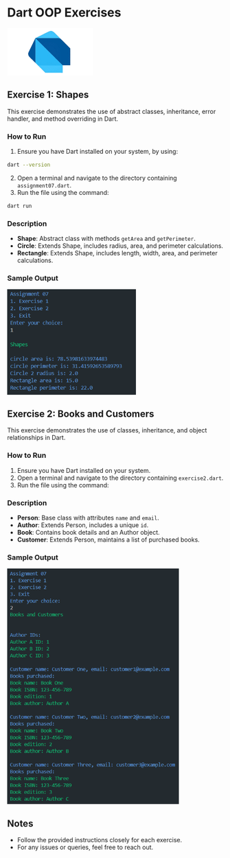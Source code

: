 # Dart OOP Exercises
<img src="assets/img/dart_logo.png" alt="dart" width="200" style= "" />

## Exercise 1: Shapes

This exercise demonstrates the use of abstract classes, inheritance, error handler, and method overriding in Dart.

### How to Run
1. Ensure you have Dart installed on your system, by using:
```sh
dart --version
```
2. Open a terminal and navigate to the directory containing `assignment07.dart`.
3. Run the file using the command:
```sh
dart run 
```


### Description
- **Shape**: Abstract class with methods `getArea` and `getPerimeter`.
- **Circle**: Extends Shape, includes radius, area, and perimeter calculations.
- **Rectangle**: Extends Shape, includes length, width, area, and perimeter calculations.

### Sample Output
<img src="assets/img/output_exe01.png" alt="Shapes Example" width="300" />



## Exercise 2: Books and Customers

This exercise demonstrates the use of classes, inheritance, and object relationships in Dart.

### How to Run
1. Ensure you have Dart installed on your system.
2. Open a terminal and navigate to the directory containing `exercise2.dart`.
3. Run the file using the command:


### Description
- **Person**: Base class with attributes `name` and `email`.
- **Author**: Extends Person, includes a unique `id`.
- **Book**: Contains book details and an Author object.
- **Customer**: Extends Person, maintains a list of purchased books.

### Sample Output
<img src="assets/img/output_exe02.png" alt=" Books and Customers Example" width="400" />


## Notes
- Follow the provided instructions closely for each exercise.
- For any issues or queries, feel free to reach out.

